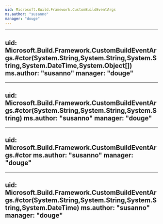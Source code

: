 ```yaml
---
uid: Microsoft.Build.Framework.CustomBuildEventArgs
ms.author: "susanno"
manager: "douge"
---
```


---
uid: Microsoft.Build.Framework.CustomBuildEventArgs.#ctor(System.String,System.String,System.String,System.DateTime,System.Object[])
ms.author: "susanno"
manager: "douge"
---

---
uid: Microsoft.Build.Framework.CustomBuildEventArgs.#ctor(System.String,System.String,System.String)
ms.author: "susanno"
manager: "douge"
---

---
uid: Microsoft.Build.Framework.CustomBuildEventArgs.#ctor
ms.author: "susanno"
manager: "douge"
---

---
uid: Microsoft.Build.Framework.CustomBuildEventArgs.#ctor(System.String,System.String,System.String,System.DateTime)
ms.author: "susanno"
manager: "douge"
---
